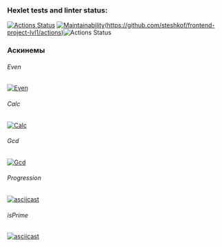 ### Hexlet tests and linter status:
[![Actions Status](https://github.com/steshkof/frontend-project-lvl1/workflows/hexlet-check/badge.svg)](https://github.com/steshkof/frontend-project-lvl1/actions) [![Maintainability](https://api.codeclimate.com/v1/badges/06a26660af4ce69752ee/maintainability)](https://codeclimate.com/github/steshkof/frontend-project-lvl1/maintainability)(https://github.com/steshkof/frontend-project-lvl1/actions)![Actions Status](https://github.com/steshkof/frontend-project-lvl1/actions/workflows/eslint.yml/badge.svg)

### Аскинемы
<!-- https://asciinema.org/a/y6qfRWcx1vh9p8NIYNx1LMTch -->

###### Even
[![Even](https://asciinema.org/a/ld543cjo7ZiPKcXXqDnG2ZuHd.svg)](https://asciinema.org/a/ld543cjo7ZiPKcXXqDnG2ZuHd)

###### Calc
[![Calc](https://asciinema.org/a/ehaq2qBzSGsLsPRquLkGiQEzS.svg)](https://asciinema.org/a/ehaq2qBzSGsLsPRquLkGiQEzS)

###### Gcd
[![Gcd](https://asciinema.org/a/xO8VNHiImkSW3ZdEgW3XLbqRj.svg)](https://asciinema.org/a/klwKR5j8R0nnrpR1WrL1GZ69J)

###### Progression
[![asciicast](https://asciinema.org/a/hPrflXlcP8XLdowcKXePunjNE.svg)](https://asciinema.org/a/hPrflXlcP8XLdowcKXePunjNE)

###### isPrime
[![asciicast](https://asciinema.org/a/yKOYyd4Qv93HQjSsCGnTBqZ27.svg)](https://asciinema.org/a/yKOYyd4Qv93HQjSsCGnTBqZ27)